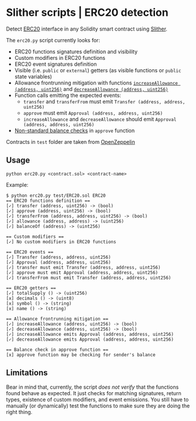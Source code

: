 # Slither scripts | ERC20 detection

Detect [ERC20](https://github.com/ethereum/EIPs/blob/master/EIPS/eip-20.md) interface in any Solidity smart contract using [Slither](https://github.com/trailofbits/slither).

The `erc20.py` script currently looks for:
- ERC20 functions signatures definition and visibility
- Custom modifiers in ERC20 functions
- ERC20 event signatures definition
- Visible (i.e. `public` or `external`) getters (as visible functions or `public` state variables)
- Allowance frontrunning mitigation with functions [`increaseAllowance (address, uint256)`](https://github.com/OpenZeppelin/openzeppelin-solidity/blob/7fb90a1566d668bea8e25e9c769cf878f14e8ed3/contracts/token/ERC20/ERC20.sol#L105) and [`decreaseAllowance (address, uint256)`](https://github.com/OpenZeppelin/openzeppelin-solidity/blob/7fb90a1566d668bea8e25e9c769cf878f14e8ed3/contracts/token/ERC20/ERC20.sol#L123)
- Function calls emitting the expected events:
    - `transfer` and `transferFrom` must emit `Transfer (address, address, uint256)`
    - `approve` must emit `Approval (address, address, uint256)`
    - `increaseAllowance` and `decreaseAllowance` should emit `Approval (address, address, uint256)`
- [Non-standard balance checks](https://github.com/sec-bit/awesome-buggy-erc20-tokens/blob/master/ERC20_token_issue_list.md#a19-approve-with-balance-verify) in `approve` function

Contracts in `test` folder are taken from [OpenZeppelin](https://github.com/OpenZeppelin/openzeppelin-solidity)

## Usage
`python erc20.py <contract.sol> <contract-name>`

Example:
~~~
$ python erc20.py test/ERC20.sol ERC20
== ERC20 functions definition ==
[✓] transfer (address, uint256) -> (bool)
[✓] approve (address, uint256) -> (bool)
[✓] transferFrom (address, address, uint256) -> (bool)
[✓] allowance (address, address) -> (uint256)
[✓] balanceOf (address) -> (uint256)

== Custom modifiers ==
[✓] No custom modifiers in ERC20 functions

== ERC20 events ==
[✓] Transfer (address, address, uint256)
[✓] Approval (address, address, uint256)
[✓] transfer must emit Transfer (address, address, uint256)
[✓] approve must emit Approval (address, address, uint256)
[✓] transferFrom must emit Transfer (address, address, uint256)

== ERC20 getters ==
[✓] totalSupply () -> (uint256)
[x] decimals () -> (uint8)
[x] symbol () -> (string)
[x] name () -> (string)

== Allowance frontrunning mitigation ==
[✓] increaseAllowance (address, uint256) -> (bool)
[✓] decreaseAllowance (address, uint256) -> (bool)
[✓] increaseAllowance emits Approval (address, address, uint256)
[✓] decreaseAllowance emits Approval (address, address, uint256)

== Balance check in approve function ==
[x] approve function may be checking for sender's balance
~~~

## Limitations
Bear in mind that, currently, the script _does not verify_ that the functions found behave as expected. It just checks for matching signatures, return types, existence of custom modifiers, and event emissions. You still have to manually (or dynamically) test the functions to make sure they are doing the right thing.
